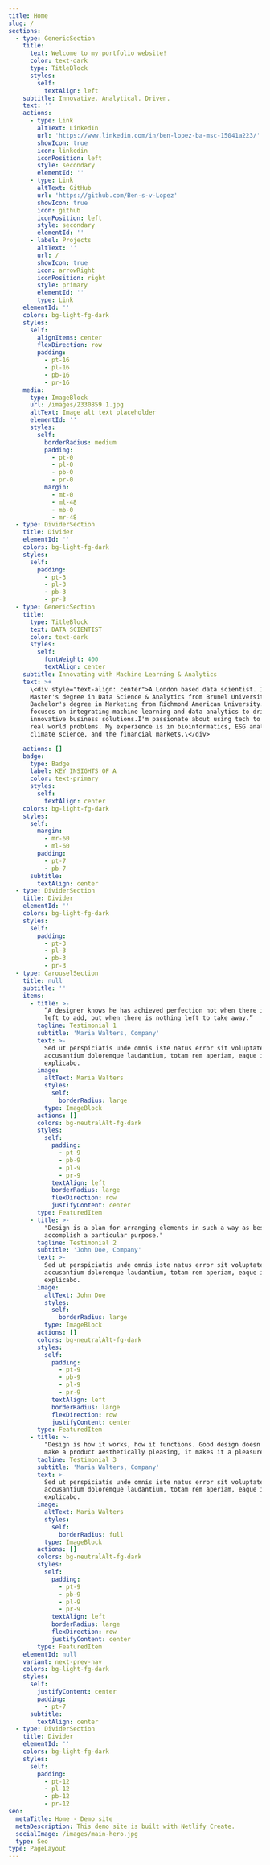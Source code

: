 ```yaml
---
title: Home
slug: /
sections:
  - type: GenericSection
    title:
      text: Welcome to my portfolio website!
      color: text-dark
      type: TitleBlock
      styles:
        self:
          textAlign: left
    subtitle: Innovative. Analytical. Driven.
    text: ''
    actions:
      - type: Link
        altText: LinkedIn
        url: 'https://www.linkedin.com/in/ben-lopez-ba-msc-15041a223/'
        showIcon: true
        icon: linkedin
        iconPosition: left
        style: secondary
        elementId: ''
      - type: Link
        altText: GitHub
        url: 'https://github.com/Ben-s-v-Lopez'
        showIcon: true
        icon: github
        iconPosition: left
        style: secondary
        elementId: ''
      - label: Projects
        altText: ''
        url: /
        showIcon: true
        icon: arrowRight
        iconPosition: right
        style: primary
        elementId: ''
        type: Link
    elementId: ''
    colors: bg-light-fg-dark
    styles:
      self:
        alignItems: center
        flexDirection: row
        padding:
          - pt-16
          - pl-16
          - pb-16
          - pr-16
    media:
      type: ImageBlock
      url: /images/2330859 1.jpg
      altText: Image alt text placeholder
      elementId: ''
      styles:
        self:
          borderRadius: medium
          padding:
            - pt-0
            - pl-0
            - pb-0
            - pr-0
          margin:
            - mt-0
            - ml-48
            - mb-0
            - mr-48
  - type: DividerSection
    title: Divider
    elementId: ''
    colors: bg-light-fg-dark
    styles:
      self:
        padding:
          - pt-3
          - pl-3
          - pb-3
          - pr-3
  - type: GenericSection
    title:
      type: TitleBlock
      text: DATA SCIENTIST
      color: text-dark
      styles:
        self:
          fontWeight: 400
          textAlign: center
    subtitle: Innovating with Machine Learning & Analytics
    text: >+
      \<div style="text-align: center">A London based data scientist. I hold a
      Master's degree in Data Science & Analytics from Brunel University and a
      Bachelor's degree in Marketing from Richmond American University. My work
      focuses on integrating machine learning and data analytics to drive
      innovative business solutions.I'm passionate about using tech to tackle
      real world problems. My experience is in bioinformatics, ESG analytics,
      climate science, and the financial markets.\</div>

    actions: []
    badge:
      type: Badge
      label: KEY INSIGHTS OF A
      color: text-primary
      styles:
        self:
          textAlign: center
    colors: bg-light-fg-dark
    styles:
      self:
        margin:
          - mr-60
          - ml-60
        padding:
          - pt-7
          - pb-7
      subtitle:
        textAlign: center
  - type: DividerSection
    title: Divider
    elementId: ''
    colors: bg-light-fg-dark
    styles:
      self:
        padding:
          - pt-3
          - pl-3
          - pb-3
          - pr-3
  - type: CarouselSection
    title: null
    subtitle: ''
    items:
      - title: >-
          “A designer knows he has achieved perfection not when there is nothing
          left to add, but when there is nothing left to take away.”
        tagline: Testimonial 1
        subtitle: 'Maria Walters, Company'
        text: >-
          Sed ut perspiciatis unde omnis iste natus error sit voluptatem
          accusantium doloremque laudantium, totam rem aperiam, eaque ipsa quae.
          explicabo.
        image:
          altText: Maria Walters
          styles:
            self:
              borderRadius: large
          type: ImageBlock
        actions: []
        colors: bg-neutralAlt-fg-dark
        styles:
          self:
            padding:
              - pt-9
              - pb-9
              - pl-9
              - pr-9
            textAlign: left
            borderRadius: large
            flexDirection: row
            justifyContent: center
        type: FeaturedItem
      - title: >-
          "Design is a plan for arranging elements in such a way as best to
          accomplish a particular purpose."
        tagline: Testimonial 2
        subtitle: 'John Doe, Company'
        text: >-
          Sed ut perspiciatis unde omnis iste natus error sit voluptatem
          accusantium doloremque laudantium, totam rem aperiam, eaque ipsa quae.
          explicabo.
        image:
          altText: John Doe
          styles:
            self:
              borderRadius: large
          type: ImageBlock
        actions: []
        colors: bg-neutralAlt-fg-dark
        styles:
          self:
            padding:
              - pt-9
              - pb-9
              - pl-9
              - pr-9
            textAlign: left
            borderRadius: large
            flexDirection: row
            justifyContent: center
        type: FeaturedItem
      - title: >-
          "Design is how it works, how it functions. Good design doesn't just
          make a product aesthetically pleasing, it makes it a pleasure to use."
        tagline: Testimonial 3
        subtitle: 'Maria Walters, Company'
        text: >-
          Sed ut perspiciatis unde omnis iste natus error sit voluptatem
          accusantium doloremque laudantium, totam rem aperiam, eaque ipsa quae.
          explicabo.
        image:
          altText: Maria Walters
          styles:
            self:
              borderRadius: full
          type: ImageBlock
        actions: []
        colors: bg-neutralAlt-fg-dark
        styles:
          self:
            padding:
              - pt-9
              - pb-9
              - pl-9
              - pr-9
            textAlign: left
            borderRadius: large
            flexDirection: row
            justifyContent: center
        type: FeaturedItem
    elementId: null
    variant: next-prev-nav
    colors: bg-light-fg-dark
    styles:
      self:
        justifyContent: center
        padding:
          - pt-7
      subtitle:
        textAlign: center
  - type: DividerSection
    title: Divider
    elementId: ''
    colors: bg-light-fg-dark
    styles:
      self:
        padding:
          - pt-12
          - pl-12
          - pb-12
          - pr-12
seo:
  metaTitle: Home - Demo site
  metaDescription: This demo site is built with Netlify Create.
  socialImage: /images/main-hero.jpg
  type: Seo
type: PageLayout
---
```

